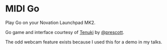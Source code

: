 # MIDI Go

Play Go on your Novation Launchpad MK2.

Go game and interface courtesy of [Tenuki](https://github.com/aprescott/tenuki) by [@prescott](https://github.com/aprescott).

The odd webcam feature exists because I used this for a demo in my talks.

